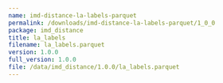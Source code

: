 ```yaml
---
name: imd-distance-la-labels-parquet
permalink: /downloads/imd-distance-la-labels-parquet/1_0_0
package: imd_distance
title: la_labels
filename: la_labels.parquet
version: 1.0.0
full_version: 1.0.0
file: /data/imd_distance/1.0.0/la_labels.parquet
---
```

